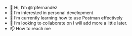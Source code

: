 - 👋 Hi, I’m @rpfernandez
- 👀 I’m interested in personal development 
- 🌱 I’m currently learning how to use Postman effectively
- 💞️ I’m looking to collaborate on I will add more a little later.
- 📫 How to reach me 

<!---
rpfernandez/rpfernandez is a ✨ special ✨ repository because its `README.md` (this file) appears on your GitHub profile.
You can click the Preview link to take a look at your changes.
--->
